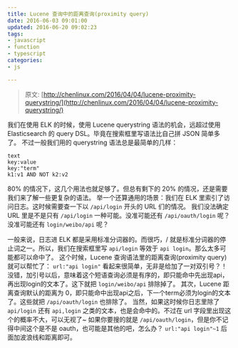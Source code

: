 ```yaml
---
title: Lucene 查询中的距离查询(proximity query)
date: 2016-06-03 09:01:00
updated: 2016-06-20 09:02:23
tags: 
- javascript
- function
- typescript
categories: 
- js

---
```

> 原文: [http://chenlinux.com/2016/04/04/lucene-proximity-querystring/](http://chenlinux.com/2016/04/04/lucene-proximity-querystring/)

我们在使用 ELK 的时候，使用 Lucene querystring 语法的机会，远超过使用 Elasticsearch 的 query DSL。毕竟在搜索框里写语法比自己拼 JSON 简单多了。
不过一般我们用的 querystring 语法总是最简单的几样：
```
text
key:value
key:"term"
k1:v1 AND NOT k2:v2
```
80% 的情况下，这几个用法也就足够了。但总有剩下的 20% 的情况，还是需要我们来了解一些更复杂的语法。
举一个还算通用的场景：我们在 ELK 里索引了访问日志。这时候需要查一下以 `/api/login` 开头的 URL 们的情况。
我们没法确定 URL 里是不是只有 `/api/login` 一种可能。没准可能还有 `/api/oauth/login` 呢？没准可能还有 `login/weibo/api` 呢？


<!--more-->


一般来说，日志进 ELK 都是采用标准分词器的。而很巧，/ 就是标准分词器的停止词之一。所以，我们在搜索框里写 `api/login` 等效于 `api login`。那么太多可能都可以命中了。
这个时候，Lucene 查询语法里的距离查询(proximity query)就可以帮忙了：
`url:"api login"`
看起来很简单，无非是给加了一对双引号？！
没错，加引号以后，意味着这个短语查询必须是有序的，即只能命中先出现api，再出现login的文本了。这下就把 `login/weibo/api` 排除掉了。
其次，Lucene 距离查询默认的距离为 0，即只能命中出现api之后，下一个term必须为login的文本了。这些就把 `/api/oauth/login` 也排除了。
当然，如果这时候你日志里除了 `api/login` 还有 `api,login` 之类的文本，也是会命中的。不过在 url 字段里出现这个的概率不大，可以无视了~
如果你要搜的就是 `/api/oauth/login`，但是你不记得中间这个是不是 oauth，也可能是其他的吧，怎么办？
`url:"api login"~1`
后面加波浪线和距离即可。